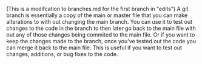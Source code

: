 (This is a modifcation to branches.md for the first branch in "edits") A git branch is essentially a copy of the main or master file that you can make alterations to with out changing the main branch. You can use it to test out changes to the code in the branch to then later go back to the main file with out any of those changes being commited to the main file. Or if you want to keep the changes made to the branch, once you've tested out the code you can merge it back to the main file. This is useful if you want to test out changes, additions, or bug fixes to the code.